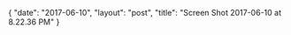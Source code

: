 {
   "date": "2017-06-10",
   "layout": "post",
   "title": "Screen Shot 2017-06-10 at 8.22.36 PM"
}


